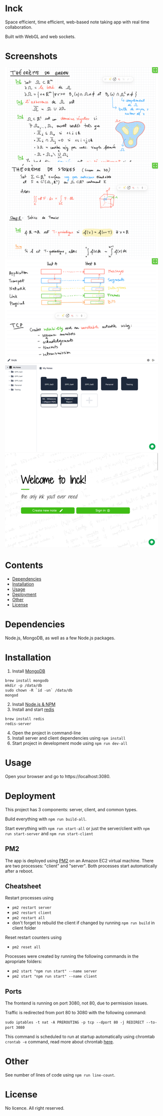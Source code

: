 # Inck

Space efficient, time efficient, web-based note taking app with real time collaboration.

Built with WebGL and web sockets.

# Screenshots

![alt text](screenshots/3.png)
![alt text](screenshots/4.png)
![alt text](screenshots/5.png)
![alt text](screenshots/2.png)
![alt text](screenshots/1.png)

# Contents

- [Dependencies](#dependencies)
- [Installation](#installation)
- [Usage](#usage)
- [Deployment](#deployment)
- [Other](#other)
- [License](#license)

# Dependencies

Node.js, MongoDB, as well as a few Node.js packages.

# Installation

1. Install [MongoDB](https://www.mongodb.com/try/download/community)

```
brew install mongodb
mkdir -p /data/db
sudo chown -R `id -un` /data/db
mongod
```

2. Install [Node.js & NPM](https://nodejs.org/en/download/)
3. Install and start [redis](https://redis.io/)

```
brew install redis
redis-server
```

4. Open the project in command-line
5. Install server and client dependencies using `npm install`
6. Start project in development mode using `npm run dev-all`

# Usage

Open your browser and go to https://localhost:3080.

# Deployment

This project has 3 components: server, client, and common types.

Build everything with `npm run build-all`.

Start everything with `npm run start-all` or just the server/client with `npm run start-server` and `npm run start-client`

## PM2

The app is deployed using [PM2](https://pm2.keymetrics.io/docs/usage/startup/) on an Amazon EC2 virtual machine. There are two processes: "client" and "server". Both processes start automatically after a reboot.

## Cheatsheet

Restart processes using

- `pm2 restart server`
- `pm2 restart client`
- `pm2 restart all`
- don't forget to rebuild the client if changed by running `npm run build` in client folder

Reset restart counters using

- `pm2 reset all`

Processes were created by running the following commands in the apropriate folders:

- `pm2 start "npm run start" --name server`
- `pm2 start "npm run start" --name client`

## Ports

The frontend is running on port 3080, not 80, due to permission issues.

Traffic is redirected from port 80 to 3080 with the following command:

`sudo iptables -t nat -A PREROUTING -p tcp --dport 80 -j REDIRECT --to-port 3080`

This command is scheduled to run at startup automatically using chromtab `crontab -e` command, read more about chrontab [here](https://askubuntu.com/questions/814/how-to-run-scripts-on-start-up).

# Other

See number of lines of code using `npm run line-count`.

# License

No licence. All right reserved.
